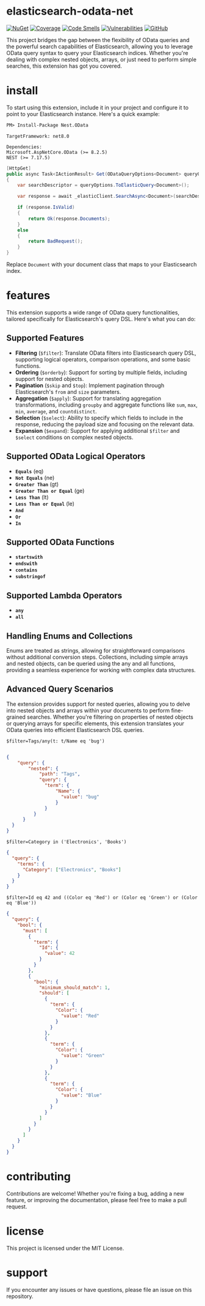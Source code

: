 # elasticsearch-odata-net

[![NuGet](https://img.shields.io/nuget/v/Nest.OData)](https://www.nuget.org/packages/Nest.OData)
[![Coverage](https://sonarcloud.io/api/project_badges/measure?project=cristipufu_elasticsearch-odata-net&metric=coverage)](https://sonarcloud.io/summary/new_code?id=cristipufu_elasticsearch-odata-net)
[![Code Smells](https://sonarcloud.io/api/project_badges/measure?project=cristipufu_elasticsearch-odata-net&metric=code_smells)](https://sonarcloud.io/summary/new_code?id=cristipufu_elasticsearch-odata-net)
[![Vulnerabilities](https://sonarcloud.io/api/project_badges/measure?project=cristipufu_elasticsearch-odata-net&metric=vulnerabilities)](https://sonarcloud.io/summary/new_code?id=cristipufu_elasticsearch-odata-net)
[![GitHub](https://img.shields.io/github/license/cristipufu/elasticsearch-odata-net)](https://github.com/cristipufu/elasticsearch-odata-net/blob/master/LICENSE)

This project bridges the gap between the flexibility of OData queries and the powerful search capabilities of Elasticsearch, allowing you to leverage OData query syntax to query your Elasticsearch indices. Whether you're dealing with complex nested objects, arrays, or just need to perform simple searches, this extension has got you covered.

# install
To start using this extension, include it in your project and configure it to point to your Elasticsearch instance. Here's a quick example:

```xml
PM> Install-Package Nest.OData
```
```
TargetFramework: net8.0

Dependencies:
Microsoft.AspNetCore.OData (>= 8.2.5)
NEST (>= 7.17.5)
```

```csharp
[HttpGet]
public async Task<IActionResult> Get(ODataQueryOptions<Document> queryOptions)
{
    var searchDescriptor = queryOptions.ToElasticQuery<Document>();

    var response = await _elasticClient.SearchAsync<Document>(searchDescriptor);

    if (response.IsValid)
    {
        return Ok(response.Documents);
    }
    else
    {
        return BadRequest();
    }
}
```
Replace `Document` with your document class that maps to your Elasticsearch index.

# features
This extension supports a wide range of OData query functionalities, tailored specifically for Elasticsearch's query DSL. Here's what you can do:

## Supported Features

- **Filtering** (`$filter`): Translate OData filters into Elasticsearch query DSL, supporting logical operators, comparison operations, and some basic functions.
- **Ordering** (`$orderby`): Support for sorting by multiple fields, including support for nested objects.
- **Pagination** (`$skip` and `$top`): Implement pagination through Elasticsearch's `from` and `size` parameters.
- **Aggregation** (`$apply`): Support for translating aggregation transformations, including `groupby` and aggregate functions like `sum`, `max`, `min`, `average`, and `countdistinct`.
- **Selection** (`$select`): Ability to specify which fields to include in the response, reducing the payload size and focusing on the relevant data. 
- **Expansion** (`$expand`): Support for applying additional `$filter` and `$select` conditions on complex nested objects.

## Supported OData Logical Operators
- **`Equals`** (eq)
- **`Not Equals`** (ne)
- **`Greater Than`** (gt)
- **`Greater Than or Equal`** (ge)
- **`Less Than`** (lt)
- **`Less Than or Equal`** (le)
- **`And`**
- **`Or`**
- **`In`**

## Supported OData Functions
- **`startswith`**
- **`endswith`**
- **`contains`**
- **`substringof`**

## Supported Lambda Operators
- **`any`**
- **`all`**

## Handling Enums and Collections
Enums are treated as strings, allowing for straightforward comparisons without additional conversion steps. Collections, including simple arrays and nested objects, can be queried using the any and all functions, providing a seamless experience for working with complex data structures.

## Advanced Query Scenarios
The extension provides support for nested queries, allowing you to delve into nested objects and arrays within your documents to perform fine-grained searches. Whether you're filtering on properties of nested objects or querying arrays for specific elements, this extension translates your OData queries into efficient Elasticsearch DSL queries.

`$filter=Tags/any(t: t/Name eq 'bug')`
```json

{
    "query": {
        "nested": {
            "path": "Tags",
            "query": {
              "term": {
                  "Name": {
                    "value": "bug"
                  }
              }
          }
      }
  }
}
```
`$filter=Category in ('Electronics', 'Books')`
```json
{
  "query": {
    "terms": {
      "Category": ["Electronics", "Books"]
    }
  }
}
```
`$filter=Id eq 42 and ((Color eq 'Red') or (Color eq 'Green') or (Color eq 'Blue'))`
```json
{
  "query": {
    "bool": {
      "must": [
        {
          "term": {
            "Id": {
              "value": 42
            }
          }
        },
        {
          "bool": {
            "minimum_should_match": 1,
            "should": [
              {
                "term": {
                  "Color": {
                    "value": "Red"
                  }
                }
              },
              {
                "term": {
                  "Color": {
                    "value": "Green"
                  }
                }
              },
              {
                "term": {
                  "Color": {
                    "value": "Blue"
                  }
                }
              }
            ]
          }
        }
      ]
    }
  }
}
```
# contributing
Contributions are welcome! Whether you're fixing a bug, adding a new feature, or improving the documentation, please feel free to make a pull request.

# license
This project is licensed under the MIT License.

# support
If you encounter any issues or have questions, please file an issue on this repository.
